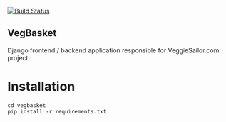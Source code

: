 [![Build Status](https://drone.io/github.com/VeggieSailor/vegbasket/status.png)](https://drone.io/github.com/VeggieSailor/vegbasket/latest)

VegBasket
---------

Django frontend / backend application responsible for VeggieSailor.com project.

Installation
============

```
cd vegbasket
pip install -r requirements.txt 
```


